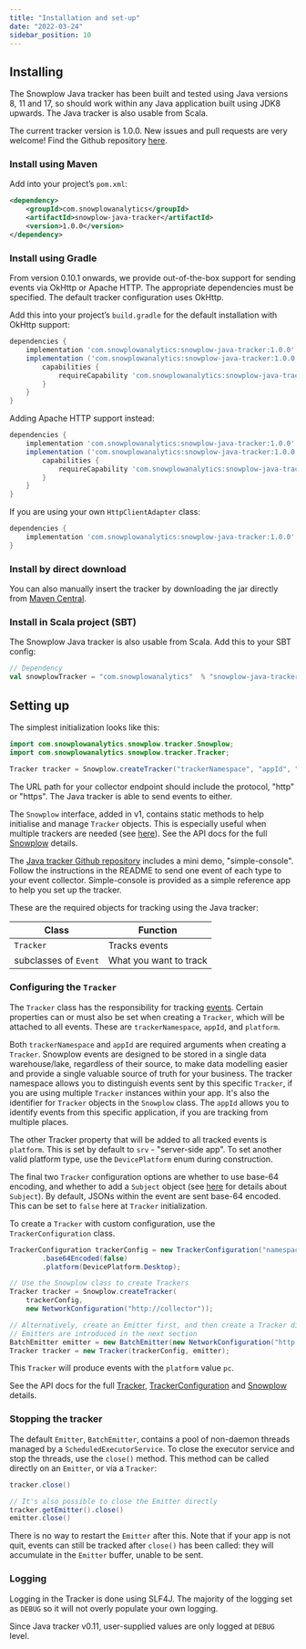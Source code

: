 ```yaml
---
title: "Installation and set-up"
date: "2022-03-24"
sidebar_position: 10
---
```


## Installing

The Snowplow Java tracker has been built and tested using Java versions 8, 11 and 17, so should work within any Java application built using JDK8 upwards. The Java tracker is also usable from Scala. 

The current tracker version is 1.0.0. New issues and pull requests are very welcome! Find the Github repository [here](https://github.com/snowplow/snowplow-java-tracker).  

### Install using Maven
Add into your project’s `pom.xml`:
```xml
<dependency>
    <groupId>com.snowplowanalytics</groupId>
    <artifactId>snowplow-java-tracker</artifactId>
    <version>1.0.0</version>
</dependency>
```
### Install using Gradle
From version 0.10.1 onwards, we provide out-of-the-box support for sending events via OkHttp or Apache HTTP. The appropriate dependencies must be specified. The default tracker configuration uses OkHttp.  

Add this into your project’s `build.gradle` for the default installation with OkHttp support:
```groovy
dependencies {
    implementation 'com.snowplowanalytics:snowplow-java-tracker:1.0.0'
    implementation ('com.snowplowanalytics:snowplow-java-tracker:1.0.0') {
        capabilities {
            requireCapability 'com.snowplowanalytics:snowplow-java-tracker-okhttp-support'
        }
    }
}
```
Adding Apache HTTP support instead:
```groovy
dependencies {
    implementation 'com.snowplowanalytics:snowplow-java-tracker:1.0.0'
    implementation ('com.snowplowanalytics:snowplow-java-tracker:1.0.0') {
        capabilities {
            requireCapability 'com.snowplowanalytics:snowplow-java-tracker-apachehttp-support'
        }
    }
}
```

If you are using your own `HttpClientAdapter` class:
```groovy
dependencies {
    implementation 'com.snowplowanalytics:snowplow-java-tracker:1.0.0'
}
```

### Install by direct download
You can also manually insert the tracker by downloading the jar directly from [Maven Central](https://search.maven.org/search?q=a:snowplow-java-tracker).

### Install in Scala project (SBT)
The Snowplow Java tracker is also usable from Scala. Add this to your SBT config:
```scala
// Dependency
val snowplowTracker = "com.snowplowanalytics"  % "snowplow-java-tracker"  % "1.0.0"
```

## Setting up

The simplest initialization looks like this:
```java
import com.snowplowanalytics.snowplow.tracker.Snowplow;
import com.snowplowanalytics.snowplow.tracker.Tracker;

Tracker tracker = Snowplow.createTracker("trackerNamespace", "appId", "http://collectorEndpoint");
```
The URL path for your collector endpoint should include the protocol, "http" or "https". The Java tracker is able to send events to either.  

The `Snowplow` interface, added in v1, contains static methods to help initialise and manage `Tracker` objects. This is especially useful when multiple trackers are needed (see [here](/docs/collecting-data/collecting-from-own-applications/java-tracker/using-multiple-trackers/index.md)). See the API docs for the full [Snowplow](https://snowplow.github.io/snowplow-java-tracker/index.html?com/snowplowanalytics/snowplow/tracker/Snowplow.html) details.

The [Java tracker Github repository](https://github.com/snowplow/snowplow-java-tracker) includes a mini demo, "simple-console". Follow the instructions in the README to send one event of each type to your event collector. Simple-console is provided as a simple reference app to help you set up the tracker.

These are the required objects for tracking using the Java tracker:

| Class                 | Function               |
|-----------------------|------------------------|
| `Tracker`             | Tracks events          |
| subclasses of `Event` | What you want to track |

### Configuring the `Tracker`

The `Tracker` class has the responsibility for tracking [events](/docs/collecting-data/collecting-from-own-applications/java-tracker/tracking-events/index.md). Certain properties can or must also be set when creating a `Tracker`, which will be attached to all events. These are `trackerNamespace`, `appId`, and `platform`.

Both `trackerNamespace` and `appId` are required arguments when creating a `Tracker`. Snowplow events are designed to be stored in a single data warehouse/lake, regardless of their source, to make data modelling easier and provide a single valuable source of truth for your business. The tracker namespace allows you to distinguish events sent by this specific `Tracker`, if you are using multiple `Tracker` instances within your app. It's also the identifier for `Tracker` objects in the `Snowplow` class. The `appId` allows you to identify events from this specific application, if you are tracking from multiple places. 

The other Tracker property that will be added to all tracked events is `platform`. This is set by default to `srv` - "server-side app". To set another valid platform type, use the `DevicePlatform` enum during construction.

The final two `Tracker` configuration options are whether to use base-64 encoding, and whether to add a `Subject` object (see [here](/docs/collecting-data/collecting-from-own-applications/java-tracker/tracking-specific-client-side-properties/index.md) for details about `Subject`). By default, JSONs within the event are sent base-64 encoded. This can be set to `false` here at `Tracker` initialization.

To create a `Tracker` with custom configuration, use the `TrackerConfiguration` class. 
```java
TrackerConfiguration trackerConfig = new TrackerConfiguration("namespace", "appId")
        .base64Encoded(false)
        .platform(DevicePlatform.Desktop);

// Use the Snowplow class to create Trackers
Tracker tracker = Snowplow.createTracker(
    trackerConfig,
    new NetworkConfiguration("http://collector"));

// Alternatively, create an Emitter first, and then create a Tracker directly
// Emitters are introduced in the next section
BatchEmitter emitter = new BatchEmitter(new NetworkConfiguration("http://collector"));
Tracker tracker = new Tracker(trackerConfig, emitter);
```
This `Tracker` will produce events with the `platform` value `pc`.

See the API docs for the full [Tracker](https://snowplow.github.io/snowplow-java-tracker/index.html?com/snowplowanalytics/snowplow/tracker/Tracker.html), [TrackerConfiguration](https://snowplow.github.io/snowplow-java-tracker/index.html?com/snowplowanalytics/snowplow/tracker/configuration/TrackerConfiguration.html) and [Snowplow](https://snowplow.github.io/snowplow-java-tracker/index.html?com/snowplowanalytics/snowplow/tracker/Snowplow.html) details.

### Stopping the tracker

The default `Emitter`, `BatchEmitter`, contains a pool of non-daemon threads managed by a `ScheduledExecutorService`. To close the executor service and stop the threads, use the `close()` method. This method can be called directly on an `Emitter`, or via a `Tracker`:

```java
tracker.close()

// It's also possible to close the Emitter directly
tracker.getEmitter().close()
emitter.close()
```

There is no way to restart the `Emitter` after this. Note that if your app is not quit, events can still be tracked after `close()` has been called: they will accumulate in the `Emitter` buffer, unable to be sent.

### Logging

Logging in the Tracker is done using SLF4J. The majority of the logging set as `DEBUG` so it will not overly populate your own logging.

Since Java tracker v0.11, user-supplied values are only logged at `DEBUG` level.
